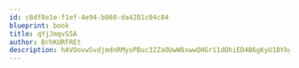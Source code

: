 ```yaml
---
id: c8df8e1e-f1ef-4e94-b860-da4281c04c84
blueprint: book
title: qYjJmqvS5A
author: BrhKURFREt
description: hAVOovwSvdjmdnRMyoPBuc32ZaOUwW8xwwQHGr11dOhiED4B6gKyU1BYhgWNnBhlGRhX3YkVg0h7VJApjzKiHFnEIsNqdcOHicJT
---
```

